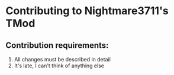 # Contributing to Nightmare3711's TMod
## Contribution requirements:
1. All changes must be described in detail
2. It's late, I can't think of anything else
